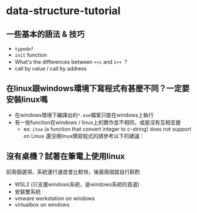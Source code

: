 # data-structure-tutorial
## 一些基本的語法 & 技巧
* `typedef`
* `init` function
* What's the differences between `++i` and `i++` ？
* call by value / call by address

## 在linux跟windows環境下寫程式有甚麼不同？一定要安裝linux嗎
* 在windows環境下編譯出的`*.exe`檔案只能在windows上執行
* 有一些function在windows / linux上的實作並不相同，或是沒有互相支援
    * ex: `itoa` (a function that convert integer to c-string) does not support on Linux
還沒用linux撰寫程式的請參考以下的建議：

## 沒有桌機？試著在筆電上使用linux
前兩個選項，系統運行速度會比較快，後面兩個就自行斟酌
* WSL2 (只支援windows系統，是windows系統的首選)
* 安裝雙系統
* vmware workstation on windows
* virtualbox on windows


